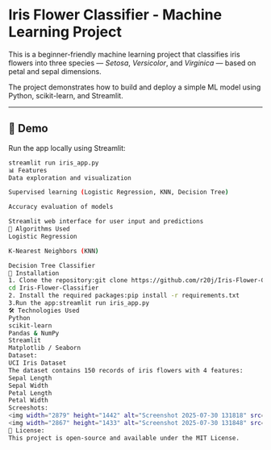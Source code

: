 #  Iris Flower Classifier - Machine Learning Project

This is a beginner-friendly machine learning project that classifies iris flowers into three species — *Setosa*, *Versicolor*, and *Virginica* — based on petal and sepal dimensions.

The project demonstrates how to build and deploy a simple ML model using Python, scikit-learn, and Streamlit.

---

## 🚀 Demo

Run the app locally using Streamlit:

```bash
streamlit run iris_app.py
📊 Features
Data exploration and visualization

Supervised learning (Logistic Regression, KNN, Decision Tree)

Accuracy evaluation of models

Streamlit web interface for user input and predictions
🧠 Algorithms Used
Logistic Regression

K-Nearest Neighbors (KNN)

Decision Tree Classifier
🧪 Installation
1. Clone the repository:git clone https://github.com/r20j/Iris-Flower-Classifier.git
cd Iris-Flower-Classifier
2. Install the required packages:pip install -r requirements.txt
3.Run the app:streamlit run iris_app.py
🛠️ Technologies Used
Python
scikit-learn
Pandas & NumPy
Streamlit
Matplotlib / Seaborn
Dataset:
UCI Iris Dataset
The dataset contains 150 records of iris flowers with 4 features:
Sepal Length
Sepal Width
Petal Length
Petal Width
Screeshots:
<img width="2879" height="1442" alt="Screenshot 2025-07-30 131818" src="https://github.com/user-attachments/assets/92eb18b2-a84d-41fd-a20c-07e9932b0c10" />
<img width="2867" height="1433" alt="Screenshot 2025-07-30 131848" src="https://github.com/user-attachments/assets/48b7e030-f9c8-4bd5-87fc-a2f18ea37aea" />
📄 License:
This project is open-source and available under the MIT License.

